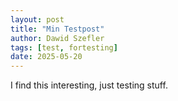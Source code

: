 ```yaml
---
layout: post
title: "Min Testpost"
author: Dawid Szefler
tags: [test, fortesting]
date: 2025-05-20
---
```


I find this interesting, just testing stuff.
